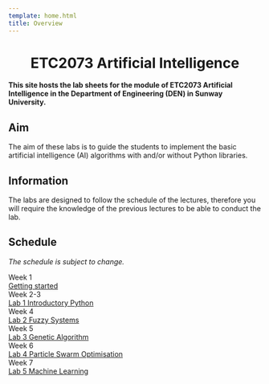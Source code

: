 ```yaml
---
template: home.html
title: Overview
---
```


<h1 style="text-align: center">ETC2073 Artificial Intelligence</h1>

**This site hosts the lab sheets for the module of ETC2073 Artificial Intelligence in the Department of Engineering (DEN) in Sunway University.**

## Aim

The aim of these labs is to guide the students to implement the basic artificial intelligence (AI) algorithms with and/or without Python libraries.

## Information

The labs are designed to follow the schedule of the lectures, therefore you will require the knowledge of the previous lectures to be able to conduct the lab.

## Schedule 

*The schedule is subject to change.*

<div class="timeline">
    <div class="container right">
        <div class="date">Week 1</div>
        <div class="content"><a href="./get-start">Getting started</a></div>
    </div>
    <div class="container right">
        <div class="date">Week 2-3</div>
        <div class="content"><a href="./lab1-introductory-python">Lab 1 Introductory Python</a></div>
    </div>
    <div class="container right">
        <div class="date">Week 4</div>
        <div class="content"><a href="./lab2-fuzzy">Lab 2 Fuzzy Systems</a></div>
    </div>
    <div class="container right">
        <div class="date">Week 5</div>
        <div class="content"><a href="./lab3-genetic-algorithm">Lab 3 Genetic Algorithm</a></div>
    </div>
    <div class="container right">
        <div class="date">Week 6</div>
        <div class="content"><a href="./lab4-pso">Lab 4 Particle Swarm Optimisation</a></div>
    </div>
    <div class="container right">
        <div class="date">Week 7</div>
        <div class="content"><a href="./lab5-machine-learning">Lab 5 Machine Learning</a></div>
    </div>
</div>
